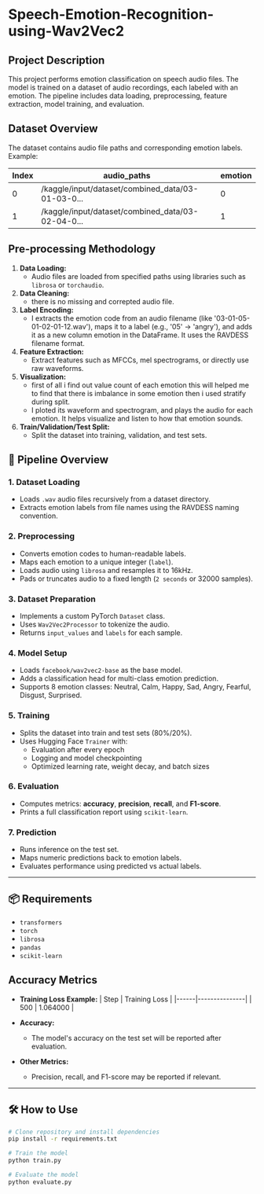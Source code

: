 # Speech-Emotion-Recognition-using-Wav2Vec2

## Project Description

This project performs emotion classification on speech audio files. The model is trained on a dataset of audio recordings, each labeled with an emotion. The pipeline includes data loading, preprocessing, feature extraction, model training, and evaluation.

## Dataset Overview

The dataset contains audio file paths and corresponding emotion labels. Example:

| Index | audio_paths                                                | emotion |
|-------|------------------------------------------------------------|---------|
| 0     | /kaggle/input/dataset/combined_data/03-01-03-0...          | 0       |
| 1     | /kaggle/input/dataset/combined_data/03-02-04-0...          | 1       |

## Pre-processing Methodology
1. **Data Loading:**  
   - Audio files are loaded from specified paths using libraries such as `librosa` or `torchaudio`.
2. **Data Cleaning:**  
   - there is no missing and correpted audio file.
2. **Label Encoding:**  
   - I extracts the emotion code from an audio filename (like '03-01-05-01-02-01-12.wav'), maps it to a label (e.g., '05' → 'angry'), and adds it as a new column emotion in the DataFrame. It uses the RAVDESS filename format.
3. **Feature Extraction:**  
   - Extract features such as MFCCs, mel spectrograms, or directly use raw waveforms.
4. **Visualization:**  
   - first of all i find out value count of each emotion this will helped me to find that there is imbalance in some emotion then i used stratify during split.
   - I ploted its waveform and spectrogram, and plays the audio for each emotion. It helps visualize and listen to how that emotion sounds.
5. **Train/Validation/Test Split:**  
   - Split the dataset into training, validation, and test sets.

## 🧪 Pipeline Overview

### 1. Dataset Loading
- Loads `.wav` audio files recursively from a dataset directory.
- Extracts emotion labels from file names using the RAVDESS naming convention.

### 2. Preprocessing
- Converts emotion codes to human-readable labels.
- Maps each emotion to a unique integer (`label`).
- Loads audio using `librosa` and resamples it to 16kHz.
- Pads or truncates audio to a fixed length (`2 seconds` or 32000 samples).

### 3. Dataset Preparation
- Implements a custom PyTorch `Dataset` class.
- Uses `Wav2Vec2Processor` to tokenize the audio.
- Returns `input_values` and `labels` for each sample.

### 4. Model Setup
- Loads `facebook/wav2vec2-base` as the base model.
- Adds a classification head for multi-class emotion prediction.
- Supports 8 emotion classes: Neutral, Calm, Happy, Sad, Angry, Fearful, Disgust, Surprised.

### 5. Training
- Splits the dataset into train and test sets (80%/20%).
- Uses Hugging Face `Trainer` with:
  - Evaluation after every epoch
  - Logging and model checkpointing
  - Optimized learning rate, weight decay, and batch sizes

### 6. Evaluation
- Computes metrics: **accuracy**, **precision**, **recall**, and **F1-score**.
- Prints a full classification report using `scikit-learn`.

### 7. Prediction
- Runs inference on the test set.
- Maps numeric predictions back to emotion labels.
- Evaluates performance using predicted vs actual labels.

---

## 📦 Requirements

- `transformers`
- `torch`
- `librosa`
- `pandas`
- `scikit-learn`


## Accuracy Metrics

- **Training Loss Example:**
  | Step | Training Loss |
  |------|---------------|
  | 500 | 1.064000      |

- **Accuracy:**  
  - The model's accuracy on the test set will be reported after evaluation.
- **Other Metrics:**  
  - Precision, recall, and F1-score may be reported if relevant.

---

## 🛠️ How to Use

```bash
# Clone repository and install dependencies
pip install -r requirements.txt

# Train the model
python train.py

# Evaluate the model
python evaluate.py

